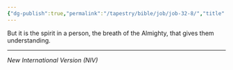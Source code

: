 ```yaml
---
{"dg-publish":true,"permalink":"/tapestry/bible/job/job-32-8/","title":"Job 32:8","tags":["bible-verse","bible-verse"],"dgHomeLink":true,"dgShowLocalGraph":true,"dgEnableSearch":true}
---
```



But it is the spirit in a person, the breath of the Almighty, that gives them understanding.

---
*New International Version (NIV)*